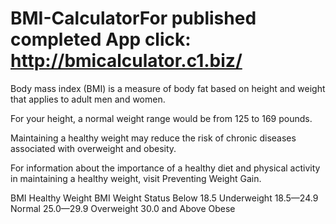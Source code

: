 # BMI-CalculatorFor published completed App click: http://bmicalculator.c1.biz/
Body mass index (BMI) is a measure of body fat based on height and weight that applies to adult men and women.

For your height, a normal weight range would be from 125 to 169 pounds.

Maintaining a healthy weight may reduce the risk of chronic diseases associated with overweight and obesity.

For information about the importance of a healthy diet and physical activity in maintaining a healthy weight, visit Preventing Weight Gain.

BMI Healthy Weight
BMI	Weight Status
Below 18.5	Underweight
18.5—24.9	Normal
25.0—29.9	Overweight
30.0 and Above	Obese
